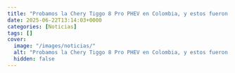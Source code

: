 ```yaml
---
title: "Probamos la Chery Tiggo 8 Pro PHEV en Colombia, y estos fueron los resultados"
date: 2025-06-22T13:14:03+0000
categories: [Noticias]
tags: []
cover:
  image: "/images/noticias/"
  alt: "Probamos la Chery Tiggo 8 Pro PHEV en Colombia, y estos fueron los resultados"
  hidden: false
---
```




